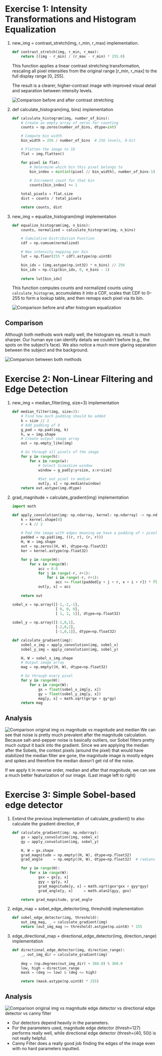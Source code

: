 # Exercise 1: Intensity Transformations and Histogram Equalization

1. new_img = contrast_stretch(img, r_min, r_max) implementation.

    ```py
    def contrast_stretch(img, r_min, r_max):
        return ((img - r_min) / (r_max - r_min) * 255.0)
    ```

    This function applies a linear contrast stretching transformation, rescaling all pixel intensities from the original range [r_min, r_max] to the full display range [0, 255].

    The result is a clearer, higher-contrast image with improved visual detail and separation between intensity levels.

    ![Comparison before and after contrast stretching](./images/output_contrast_stretching.png)

2. def calculate_histogram(img, bins) implementation

    ```py
    def calculate_histogram(img, number_of_bins):
        # Create an empty array of zeros for counting
        counts = np.zeros(number_of_bins, dtype=int)

        # Compute bin width
        bin_width = 256 / number_of_bins  # 256 levels, 8-bit

        # Flatten the image to 1D
        flat = img.flatten()

        for pixel in flat:
            # Determine which bin this pixel belongs to
            bin_index = min(int(pixel // bin_width), number_of_bins-1)
            
            # Increment count for that bin
            counts[bin_index] += 1

        total_pixels = flat.size
        dist = counts / total_pixels

        return counts, dist 
    ```

3. new_img = equalize_histogram(img) implementation

    ```py
    def equalize_histogram(img, n_bins):
        counts, normalized = calculate_histogram(img, n_bins)

        # Cumulative Distribution Function
        cdf = np.cumsum(normalized)

        # New intensity mapping per bin
        lut = np.floor(255 * cdf).astype(np.uint8)

        bin_idx = (img.astype(np.int32) * n_bins) // 256
        bin_idx = np.clip(bin_idx, 0, n_bins - 1)
        
        return lut[bin_idx]
    ```
    
    This function computes counts and normalized counts using ```calculate_histogram```, accumulates it into a CDF, scales that CDF to 0–255 to form a lookup table, and then remaps each pixel via its bin.
    
    ![Comparison before and after histogram equalization](./images/output_histogram_eq.png)



## Comparison
Although both methods work really well, the histogram eq. result is much sharper. Our human eye can identify details we couldn’t before (e.g., the spots on the subject’s face). We also notice a much more glaring separation between the subject and the background.

![Comparison between both methods](./images/output_comparison.png)

# Exercise 2: Non-Linear Filtering and Edge Detection

1. new_img = median_filter(img, size=3) implementation
    ```py
    def median_filter(img, size=3):
        # Find how much padding should be added
        k = size // 2
        # Add padding of 0
        g_pad = np.pad(img, k)
        h, w = img.shape
        # Create output image array
        out = np.empty_like(img)

        # Go through all pixels of the image
        for y in range(h):
            for x in range(w):
                # Select SizexSize window
                window = g_pad[y:y+size, x:x+size]
                
                #Set out pixel to median
                out[y, x] = np.median(window)
        return out.astype(img.dtype)
    ```
2. grad_magnitude = calculate_gradient(img) implementation
    ```py
    import math

    def apply_convolution(img: np.ndarray, kernel: np.ndarray) -> np.ndarray:
        k = kernel.shape[0]
        r = k // 2

        # Pad the image with edges meaning we have a padding of r pixels on each side
        padded = np.pad(img, ((r, r), (r, r)))
        H, W = img.shape
        out = np.zeros((H, W), dtype=np.float32)
        ker = kernel.astype(np.float32)

        for y in range(H):
            for x in range(W):
                acc = 0.0
                for j in range(-r, r+1):
                    for i in range(-r, r+1):
                        acc += float(padded[y + j + r, x + i + r]) * float(ker[j + r, i + r])
                out[y, x] = acc
        
        return out

    sobel_x = np.array([[-1,-2,-1],
                        [ 0, 0, 0],
                        [ 1, 2, 1]], dtype=np.float32)
                                
    sobel_y = np.array([[-1,0,1],
                        [-2,0,2],
                        [-1,0,1]], dtype=np.float32)

    def calculate_gradient(img):
        sobel_x_img = apply_convolution(img, sobel_x)
        sobel_y_img = apply_convolution(img, sobel_y)

        H, W = sobel_x_img.shape
        # Output image array
        mag = np.empty((H, W), dtype=np.float32)

        # Go through every pixel
        for y in range(H):
            for x in range(W):
                gx = float(sobel_x_img[y, x])
                gy = float(sobel_y_img[y, x])
                mag[y, x] = math.sqrt(gx*gx + gy*gy)
        return mag


    ```

## Analysis

![Comparison original img vs magnitude vs magnitude and median](./images/output_sobels.png)
We can see that noise is pretty much prevalent after the magnitude calculation. Because salt-and-pepper noise is basically outliers, our Sobel filters pretty much output it back into the gradient. Since we are applying the median after the Sobels, the context pixels (around the pixel) that would have stabilized the median filter are gone, the magnitude image is mostly edges and spikes and therefore the median doesn’t get rid of the noise.

If we apply it in reverse order, median and after that magnitude, we can see a much better featurization of our image. (Last image left to right)

# Exercise 3: Simple Sobel-based edge detector

1. Extend the previous implementation of calculate_gradient() to also calculate the gradient direction, $\theta$

    ```py
    def calculate_gradient(img: np.ndarray):
        gx = apply_convolution(img, sobel_x)
        gy = apply_convolution(img, sobel_y)

        H, W = gx.shape
        grad_magnitude = np.empty((H, W), dtype=np.float32)
        grad_angle     = np.empty((H, W), dtype=np.float32)  # radians in [-pi, pi]

        for y in range(H):
            for x in range(W):
                gxx = gx[y, x]
                gyy = gy[y, x]
                grad_magnitude[y, x] = math.sqrt(gxx*gxx + gyy*gyy)
                grad_angle[y, x]     = math.atan2(gyy, gxx)

        return grad_magnitude, grad_angle
    ```

2. edge_map = sobel_edge_detector(img, threshold) implementation

    ```py
    def sobel_edge_detector(img, threshold):
        out_img_mag, _ = calculate_gradient(img)
        return (out_img_mag >= threshold).astype(np.uint8) * 255
    ```

3. edge_directional_map = directional_edge_detector(img, direction_range) implementation

    ```py
    def directional_edge_detector(img, direction_range):
        _, out_img_dir = calculate_gradient(img)
        
        deg = (np.degrees(out_img_dir) + 360.0) % 360.0
        low, high = direction_range
        mask = (deg >= low) & (deg <= high)

        return (mask.astype(np.uint8) * 255)
    ```

## Analysis
![Comparison original img vs magnitude edge detector vs directional edge detector vs canny filter](./images/output_detectors.png)
- Our detectors depend heavily in the parameters.
- For the parameters used, magnitude edge detector (thresh=127) performs really well, while directional edge detector (thresh=(40, 50)) is not really helpful.
- Canny Filter does a really good job finding the edges of the image even with no hard parameters inputted.
